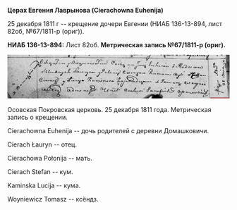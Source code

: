 **Церах Евгения Лаврынова (Cierachowna Euhenija)**

25 декабря 1811 г -- крещение дочери Евгении (НИАБ 136-13-894, лист
82об, №67/1811-р (ориг)).

**НИАБ 136-13-894:** Лист 82об. **Метрическая запись №67/1811-р
(ориг).**

![](./media/2246c96b2ca2b43a682eb39899e69adf8c3d4f7a.png)

Осовская Покровская церковь. 25 декабря 1811 года. Метрическая запись о
крещении.

Cierachowna Euhenija -- дочь родителей с деревни Домашковичи.

Cierach Łauryn -- отец.

Cierachowa Połonija -- мать.

Cierach Stefan -- кум.

Kaminska Lucija -- кума.

Woyniewicz Tomasz -- ксёндз.
